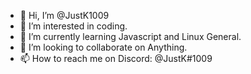 - 👋 Hi, I’m @JustK1009
- 👀 I’m interested in coding.
- 🌱 I’m currently learning Javascript and Linux General.
- 💞️ I’m looking to collaborate on Anything.
- 📫 How to reach me on Discord: @JustK#1009

<!---
JustK1009/JustK1009 is a ✨ special ✨ repository because its `README.md` (this file) appears on your GitHub profile.
You can click the Preview link to take a look at your changes.
--->
